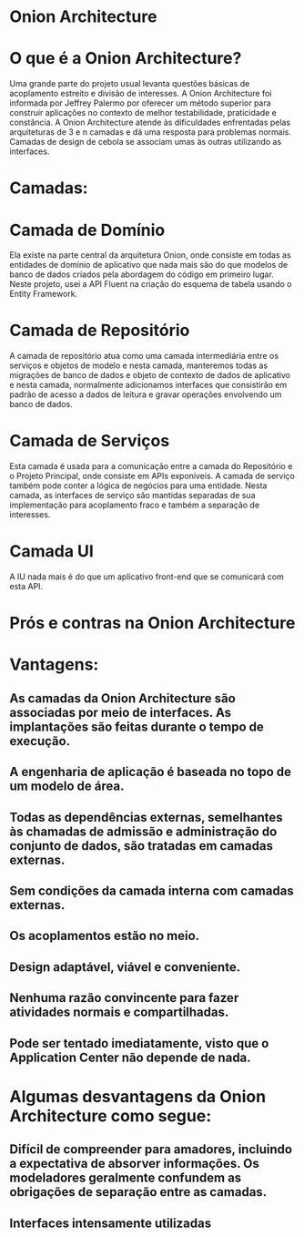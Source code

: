 Onion Architecture
=================

# O que é a Onion Architecture?
Uma grande parte do projeto usual levanta questões básicas de acoplamento estreito e divisão de interesses. A Onion Architecture 
foi informada por Jeffrey Palermo por oferecer um método superior para construir aplicações no contexto de melhor testabilidade, 
praticidade e constância. A Onion Architecture atende às dificuldades enfrentadas pelas arquiteturas de 3 e n camadas e dá uma 
resposta para problemas normais. Camadas de design de cebola se associam umas às outras utilizando as interfaces.

# Camadas:
# Camada de Domínio
 Ela existe na parte central da arquitetura Onion, onde consiste em todas as entidades de domínio de aplicativo que nada mais 
são do que modelos de banco de dados criados pela abordagem do código em primeiro lugar. Neste projeto, usei a API Fluent na 
criação do esquema de tabela usando o Entity Framework.

# Camada de Repositório
 A camada de repositório atua como uma camada intermediária entre os serviços e objetos de modelo e nesta camada, manteremos 
todas as migrações de banco de dados e objeto de contexto de dados de aplicativo e nesta camada, normalmente adicionamos 
interfaces que consistirão em padrão de acesso a dados de leitura e gravar operações envolvendo um banco de dados.

# Camada de Serviços
 Esta camada é usada para a comunicação entre a camada do Repositório e o Projeto Principal, onde consiste em APIs exponíveis. A 
camada de serviço também pode conter a lógica de negócios para uma entidade. Nesta camada, as interfaces de serviço são mantidas 
separadas de sua implementação para acoplamento fraco e também a separação de interesses.

# Camada UI
 A IU nada mais é do que um aplicativo front-end que se comunicará com esta API.

# Prós e contras na Onion Architecture

# Vantagens:
## As camadas da Onion Architecture são associadas por meio de interfaces. As implantações são feitas durante o tempo de execução.
## A engenharia de aplicação é baseada no topo de um modelo de área.
## Todas as dependências externas, semelhantes às chamadas de admissão e administração do conjunto de dados, são tratadas em camadas externas.
## Sem condições da camada interna com camadas externas.
## Os acoplamentos estão no meio.
## Design adaptável, viável e conveniente.
## Nenhuma razão convincente para fazer atividades normais e compartilhadas.
## Pode ser tentado imediatamente, visto que o Application Center não depende de nada.

# Algumas desvantagens da Onion Architecture como segue:
## Difícil de compreender para amadores, incluindo a expectativa de absorver informações. Os modeladores geralmente confundem as obrigações de separação entre as camadas.
## Interfaces intensamente utilizadas
